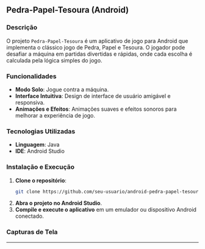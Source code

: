 ## Pedra-Papel-Tesoura (Android)

### Descrição
O projeto `Pedra-Papel-Tesoura` é um aplicativo de jogo para Android que implementa o clássico jogo de Pedra, Papel e Tesoura. O jogador pode desafiar a máquina em partidas divertidas e rápidas, onde cada escolha é calculada pela lógica simples do jogo.

### Funcionalidades
- **Modo Solo**: Jogue contra a máquina.
- **Interface Intuitiva**: Design de interface de usuário amigável e responsiva.
- **Animações e Efeitos**: Animações suaves e efeitos sonoros para melhorar a experiência de jogo.

### Tecnologias Utilizadas
- **Linguagem**: Java
- **IDE**: Android Studio

### Instalação e Execução
1. **Clone o repositório**:
    ```sh
    git clone https://github.com/seu-usuario/android-pedra-papel-tesoura.git
    ```
2. **Abra o projeto no Android Studio**.
3. **Compile e execute o aplicativo** em um emulador ou dispositivo Android conectado.

### Capturas de Tela


---

